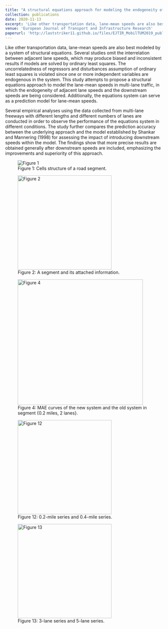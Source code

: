 ```yaml
---
title: "A structural equations approach for modeling the endogeneity of lane-mean speeds considering the downstream speeds"
collection: publications
date: 2020-11-13
excerpt: 'Like other transportation data, lane-mean speeds are also best modeled by a system of structural equations. Several studies omit...'
venue: 'European Journal of Transport and Infrastructure Research'
paperurl: 'http://laststriker11.github.io/files/EJTIR_MobilTUM2019_published_v.pdf'
---
```


Like other transportation data, lane-mean speeds are also best modeled by a system of structural equations. Several studies omit the interrelation between adjacent lane speeds, which may produce biased and inconsistent results if models are solved by ordinary least squares. The uncorrelatedness of regressors and disturbances assumption of ordinary least squares is violated since one or more independent variables are endogenous in the system. This study attempts to propose a structural equations approach to model the lane-mean speeds in multi-lane traffic, in which the endogeneity of adjacent lane speeds and the downstream speeds are being considered. Additionally, the equations system can serve as a prediction model for lane-mean speeds.

Several empirical analyses using the data collected from multi-lane freeways with different lengths and different numbers of lanes are conducted in order to observe the performance of the equations system in different conditions. The study further compares the prediction accuracy between the underlying approach and the model established by Shankar and Mannering (1998) for assessing the impact of introducing downstream speeds within the model. The findings show that more precise results are obtained generally after downstream speeds are included, emphasizing the improvements and superiority of this approach.

<figure>
  <img
  src="http://laststriker11.github.io/files/EJTIR-MobilTUM2019_fig1.png"
  alt="Figure 1">
  <figcaption>Figure 1: Cells structure of a road segment.</figcaption>
</figure>

<figure>
  <img
  src="http://laststriker11.github.io/files/EJTIR-MobilTUM2019_fig2.png"
  alt="Figure 2" width="300">
  <figcaption>Figure 2: A segment and its attached information.</figcaption>
</figure>

<figure>
  <img
  src="http://laststriker11.github.io/files/EJTIR-MobilTUM2019_fig3.png"
  alt="Figure 4" width="400">
  <figcaption>Figure 4: MAE curves of the new system and the old system in segment {0.2 miles, 2 lanes}.</figcaption>
</figure>

<figure>
  <img
  src="http://laststriker11.github.io/files/EJTIR-MobilTUM2019_fig4.png"
  alt="Figure 12" width="300">
  <figcaption>Figure 12: 0.2-mile series and 0.4-mile series.</figcaption>
</figure>

<figure>
  <img
  src="http://laststriker11.github.io/files/EJTIR-MobilTUM2019_fig5.png"
  alt="Figure 13" width="300">
  <figcaption>Figure 13: 3-lane series and 5-lane series.</figcaption>
</figure>

